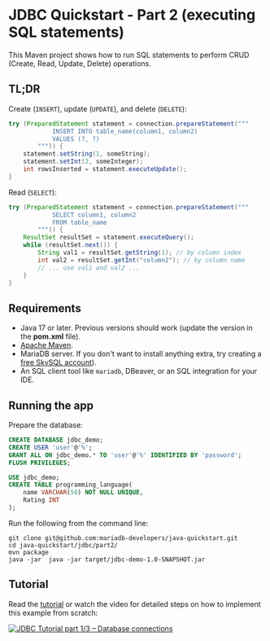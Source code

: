 # JDBC Quickstart - Part 2 (executing SQL statements)

This Maven project shows how to run SQL statements to perform
CRUD (Create, Read, Update, Delete) operations.

## TL;DR

Create (`INSERT`), update (`UPDATE`), and delete (`DELETE`):

```java
try (PreparedStatement statement = connection.prepareStatement("""
            INSERT INTO table_name(column1, column2)
            VALUES (?, ?)
        """)) {
    statement.setString(1, someString);
    statement.setInt(2, someInteger);
    int rowsInserted = statement.executeUpdate();
}
```

Read (`SELECT`):

```java
try (PreparedStatement statement = connection.prepareStatement("""
            SELECT column1, column2
            FROM table_name
        """)) {
    ResultSet resultSet = statement.executeQuery();
    while (resultSet.next()) {
        String val1 = resultSet.getString(1); // by column index
        int val2 = resultSet.getInt("column2"); // by column name
        // ... use val1 and val2 ...
    }
}
```

## Requirements

- Java 17 or later. Previous versions should work (update the version
  in the **pom.xml** file).
- [Apache Maven](https://maven.apache.org).
- MariaDB server. If you don't want to install
  anything extra, try creating a
  [free SkySQL account](https://mariadb.com/products/skysql)).
- An SQL client tool like `mariadb`, DBeaver, or an SQL integration for
  your IDE.

## Running the app

Prepare the database:

```sql
CREATE DATABASE jdbc_demo;
CREATE USER 'user'@'%';
GRANT ALL ON jdbc_demo.* TO 'user'@'%' IDENTIFIED BY 'password';
FLUSH PRIVILEGES;

USE jdbc_demo;
CREATE TABLE programming_language(
    name VARCHAR(50) NOT NULL UNIQUE,
    Rating INT
);
```

Run the following from the command line:

```
git clone git@github.com:mariadb-developers/java-quickstart.git
cd java-quickstart/jdbc/part2/
mvn package
java -jar  java -jar target/jdbc-demo-1.0-SNAPSHOT.jar
```

## Tutorial

Read the [tutorial](https://dzone.com/articles/jdbc-tutorial-part-2-running-sql-queries) or watch the video for detailed steps on how to implement this example from scratch:

[![JDBC Tutorial part 1/3 – Database connections](https://img.youtube.com/vi/nWhZl4cMjRw/hqdefault.jpg)](https://www.youtube.com/watch?v=nWhZl4cMjRw)
